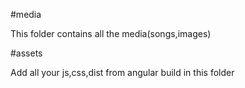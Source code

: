 #media

This folder contains all the media(songs,images)

#assets

Add all your js,css,dist from angular build in this folder
